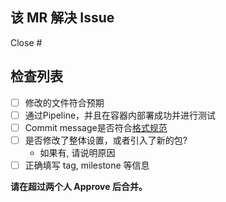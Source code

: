 ## 该 MR 解决 Issue

Close #

## 检查列表

- [ ] 修改的文件符合预期
- [ ] 通过Pipeline，并且在容器内部署成功并进行测试
- [ ] Commit message是否符合[格式规范](https://gitlab.secoder.net/securepapersnake/frontend/-/wikis/Commit-message-%E7%9A%84%E6%A0%BC%E5%BC%8F)
- [ ] 是否修改了整体设置，或者引入了新的包?
  - 如果有, 请说明原因
- [ ] 正确填写 tag, milestone 等信息

**请在超过两个人 Approve 后合并。**